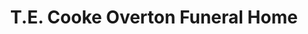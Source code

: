 ---
title: "T.E. Cooke Overton Funeral Home"
url: /suffolk/t-e-cooke-overton-funeral-home/
shop: Bestattungen
---